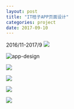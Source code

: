```yaml
---
layout: post
title: "IT桔子APP页面设计"
categories: project
date: 2017-09-10
---
```


2016/11-2017/9
![](https://i.imgur.com/6qNuQWw.jpg)

![app-design](https://i.imgur.com/hmC7N3p.jpg)

![](https://i.imgur.com/JcLehLf.jpg)

![](https://i.imgur.com/enVaLrr.jpg)

![](https://i.imgur.com/p7WTz2b.jpg)

![](https://i.imgur.com/xNEMsbQ.jpg)


